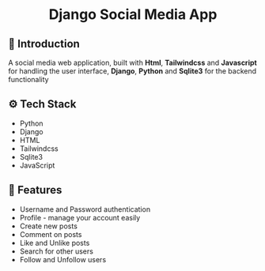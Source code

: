 <h1 align="center"> Django Social Media App </h1>


## <a name="introduction">🤖 Introduction</a>

A social media web application, built with <b>Html</b>, <b>Tailwindcss</b> and <b>Javascript</b> for handling the user interface, <b>Django</b>, <b>Python</b> and <b>Sqlite3</b> for the backend functionality

## <a name="tech-stack">⚙️ Tech Stack</a>
- Python
- Django
- HTML
- Tailwindcss
- Sqlite3
- JavaScript

## <a name="features">🔋 Features</a>
- Username and Password authentication
- Profile - manage your account easily
- Create new posts
- Comment on posts
- Like and Unlike posts
- Search for other users
- Follow and Unfollow users
